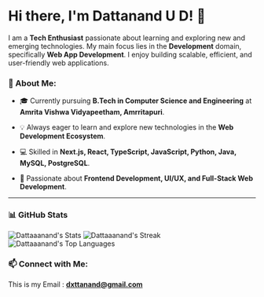# Hi there, I'm Dattanand U D! 👋

I am a **Tech Enthusiast** passionate about learning and exploring new and emerging technologies. My main focus lies in the **Development** domain, specifically **Web App Development**. I enjoy building scalable, efficient, and user-friendly web applications.

### 🚀 About Me:

- 🎓 Currently pursuing **B.Tech in Computer Science and Engineering** at **Amrita Vishwa Vidyapeetham, Amrritapuri**.

- 💡 Always eager to learn and explore new technologies in the **Web Development Ecosystem**.

- 💻 Skilled in **Next.js, React, TypeScript, JavaScript, Python, Java, MySQL, PostgreSQL**.

- 🎯 Passionate about **Frontend Development, UI/UX, and Full-Stack Web Development**.

---

### 📊 GitHub Stats

![Dattaaanand's Stats](https://github-readme-stats.vercel.app/api?username=Dattaaanand&theme=highcontrast&show_icons=true&hide_border=true&count_private=true)
![Dattaaanand's Streak](https://github-readme-streak-stats.herokuapp.com/?user=Dattaaanand&theme=highcontrast&hide_border=true)
![Dattaaanand's Top Languages](https://github-readme-stats.vercel.app/api/top-langs/?username=Dattaaanand&theme=highcontrast&show_icons=true&hide_border=true&layout=compact)


### 📫 Connect with Me:
This is my Email : **dxttanand@gmail.com**


